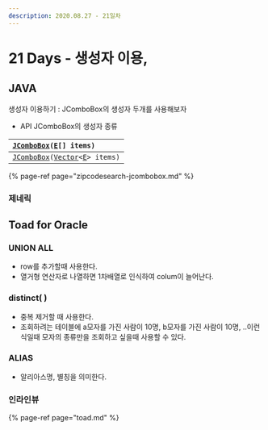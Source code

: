 ```yaml
---
description: 2020.08.27 - 21일차
---
```


# 21 Days - 생성자 이용,

## JAVA

생성자 이용하기 : JComboBox의 생성자 두개를 사용해보자 

* API JComboBox의 생성자 종류

| [`JComboBox`](../../javax/swing/JComboBox.html#JComboBox-E:A-)`(`[`E`](../../javax/swing/JComboBox.html)`[] items)` |
| :--- |
| [`JComboBox`](../../javax/swing/JComboBox.html#JComboBox-java.util.Vector-)`(`[`Vector`](../../java/util/Vector.html)`<`[`E`](../../javax/swing/JComboBox.html)`> items)` |

{% page-ref page="zipcodesearch-jcombobox.md" %}



### 제네릭

## Toad for Oracle

### UNION ALL

* row를 추가할때 사용한다.
* 열거형 연산자로 나열하면 1차배열로 인식하여 colum이 늘어난다.

### distinct\( \)

* 중복 제거할 때 사용한다.
* 조회하려는 테이블에 a모자를 가진 사람이 10명, b모자를 가진 사람이 10명, ..이런식일때 모자의 종류만을 조회하고 싶을때 사용할 수 있다.

### ALIAS

* 알리아스명, 별칭을 의미한다.

### 인라인뷰

{% page-ref page="toad.md" %}



